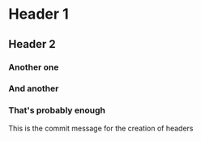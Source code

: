 # Header 1
## Header 2
### Another one
### And another
### That's probably enough

This is the commit message for the creation of headers
